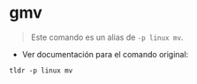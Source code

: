 # gmv

> Este comando es un alias de `-p linux mv`.

- Ver documentación para el comando original:

`tldr -p linux mv`
